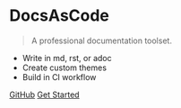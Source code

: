 <!-- _coverpage.md -->

# DocsAsCode

> A professional documentation toolset.

- Write in md, rst, or adoc
- Create custom themes
- Build in CI workflow

[GitHub](https://github.com/docascod/DocsAsCode)
[Get Started](#DocsAsCode)
